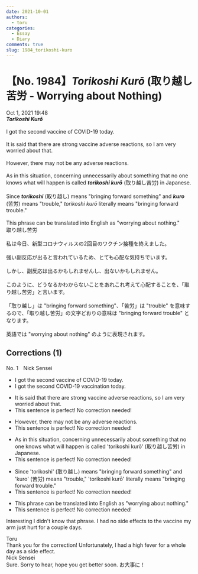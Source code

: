 ```yaml
---
date: 2021-10-01
authors:
  - toru
categories:
  - Essay
  - Diary
comments: true
slug: 1984_torikoshi-kuro
---
```


# 【No. 1984】<strong><em>Torikoshi Kurō</strong></em> (取り越し苦労 - Worrying about Nothing)
<div class="date">Oct 1, 2021 19:48</div>
<div id="post"><div id="body_show_ori">
<strong><em>Torikoshi Kurō</strong></em><br/><br/>I got the second vaccine of COVID-19 today.<br/><br/>It is said that there are strong vaccine adverse reactions, so I am very worried about that.<br/><br/>However, there may not be any adverse reactions.<br/><br/>As in this situation, concerning unnecessarily about something that no one knows what will happen is called <strong><em>torikoshi kurō</em></strong> (取り越し苦労) in Japanese.<br/><br/>Since <strong><em>torikoshi</em></strong> (取り越し) means "bringing forward something" and <strong><em>kuro</em></strong> (苦労) means "trouble," <em>torikoshi kurō</em> literally means "bringing forward trouble."<br/><br/>This phrase can be translated into English as "worrying about nothing."
</div></div>

<!-- more -->

<div id="post_ja"><div id="body_show_mo">
取り越し苦労<br/><br/>私は今日、新型コロナウィルスの2回目のワクチン接種を終えました。<br/><br/>強い副反応が出ると言われているため、とても心配な気持ちでいます。<br/><br/>しかし、副反応は出るかもしれませんし、出ないかもしれません。<br/><br/>このように、どうなるかわからないことをあれこれ考えて心配することを、「取り越し苦労」と言います。<br/><br/>「取り越し」は "bringing forward something"、「苦労」は "trouble" を意味するので、「取り越し苦労」の文字どおりの意味は "bringing forward trouble" となります。<br/><br/>英語では "worrying about nothing" のように表現されます。
</div></div>

## Corrections (1)
<div id="block"><div class="first_name"> No. 1　<span class="just_name">Nick Sensei</span></div><div id="block2">
<ul class="correction_field">
<li class="incorrect">I got the second vaccine of COVID-19 today.</li>
<li class="corrected correct">
<span class="f_blue">I got the second COVID-19 vaccination today.</span>
</li>
</ul>
<ul class="correction_field">
<li class="incorrect">It is said that there are strong vaccine adverse reactions, so I am very worried about that.</li>
<li class="corrected perfect">This sentence is perfect! No correction needed!</li>
</ul>
<ul class="correction_field">
<li class="incorrect">However, there may not be any adverse reactions.</li>
<li class="corrected perfect">This sentence is perfect! No correction needed!</li>
</ul>
<ul class="correction_field">
<li class="incorrect">As in this situation, concerning unnecessarily about something that no one knows what will happen is called 'torikoshi kurō' (取り越し苦労) in Japanese.</li>
<li class="corrected perfect">This sentence is perfect! No correction needed!</li>
</ul>
<ul class="correction_field">
<li class="incorrect">Since 'torikoshi' (取り越し) means "bringing forward something" and 'kuro' (苦労) means "trouble," 'torikoshi kurō' literally means "bringing forward trouble."</li>
<li class="corrected perfect">This sentence is perfect! No correction needed!</li>
</ul>
<ul class="correction_field">
<li class="incorrect">This phrase can be translated into English as "worrying about nothing."</li>
<li class="corrected perfect">This sentence is perfect! No correction needed!</li>
</ul>
<p class="comment_small">
 Interesting I didn't know that phrase. I had no side effects to the vaccine my arm just hurt for a couple days.
</p>

</div><div class="name"><span class="just_name">Toru</span><br>
Thank you for the correction! Unfortunately, I had a high fever for a whole day as a side effect.
</div>
<div class="name"><span class="just_name">Nick Sensei</span><br>
Sure. Sorry to hear, hope you get better soon. お大事に！
</div>
</div>
